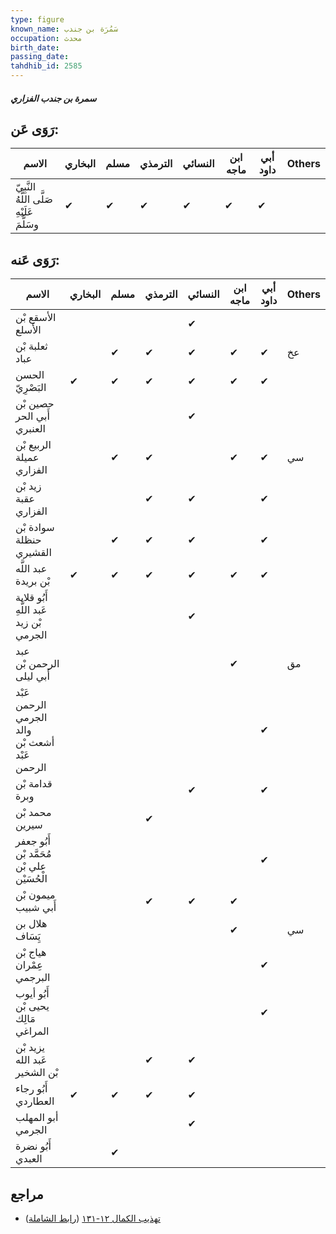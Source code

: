 ```yaml
---
type: figure
known_name: سَمُرَة بن جندب
occupation: محدث
birth_date:
passing_date:
tahdhib_id: 2585
---
```

##### سمرة بن جندب الفزاري

## رَوَى عَن:
| الاسم                                      | البخاري | مسلم | الترمذي | النسائي | ابن ماجه | أبي داود | Others |
| ------------------------------------------ | ------- | ---- | ------- | ------- | -------- | -------- | ------ |
| النَّبِيّ صَلَّى اللَّهُ عَلَيْهِ وسَلَّمَ | ✔       | ✔    | ✔       | ✔       | ✔        | ✔        |        |
## رَوَى عَنه:
| الاسم                                          | البخاري | مسلم | الترمذي | النسائي | ابن ماجه | أبي داود | Others |
| ---------------------------------------------- | ------- | ---- | ------- | ------- | -------- | -------- | ------ |
| الأسقع بْن الأَسلع                             |         |      |         | ✔       |          |          |        |
| ثعلبة بْن عباد                                 |         | ✔    | ✔       | ✔       | ✔        | ✔        | عخ     |
| الحسن البَصْرِيّ                               | ✔       | ✔    | ✔       | ✔       | ✔        | ✔        |        |
| حصين بْن أَبي الحر العنبري                     |         |      |         | ✔       |          |          |        |
| الربيع بْن عميلة الفزاري                       |         | ✔    | ✔       |         | ✔        | ✔        | سي     |
| زيد بْن عقبة الفزاري                           |         |      | ✔       | ✔       |          | ✔        |        |
| سوادة بْن حنظلة القشيري                        |         | ✔    | ✔       | ✔       |          | ✔        |        |
| عبد اللَّه بْن بريدة                           | ✔       | ✔    | ✔       | ✔       | ✔        | ✔        |        |
| أَبُو قلابة عَبد اللَّهِ بْن زيد الجرمي        |         |      |         | ✔       |          |          |        |
| عبد الرحمن بْن أَبي ليلى                       |         |      |         |         | ✔        |          | مق     |
| عَبْد الرحمن الجرمي والد أشعث بْن عَبْد الرحمن |         |      |         |         |          | ✔        |        |
| قدامة بْن وبرة                                 |         |      |         | ✔       |          | ✔        |        |
| محمد بْن سيرين                                 |         |      | ✔       |         |          |          |        |
| أَبُو جعفر مُحَمَّد بْن علي بْن الْحُسَيْن     |         |      |         |         |          | ✔        |        |
| ميمون بْن أَبي شبيب                            |         |      | ✔       | ✔       | ✔        |          |        |
| هلال بن يَِسَاف                                |         |      |         |         | ✔        |          | سي     |
| هياج بْن عِمْران البرجمي                       |         |      |         |         |          | ✔        |        |
| أَبُو أيوب يحيى بْن مَالِك المراغي             |         |      |         |         |          | ✔        |        |
| يزيد بْن عَبد الله بْن الشخير                  |         |      | ✔       | ✔       |          |          |        |
| أَبُو رجاء العطاردي                            | ✔       | ✔    | ✔       | ✔       |          |          |        |
| أبو المهلب الجرمي                              |         |      |         | ✔       |          |          |        |
| أَبُو نضرة العبدي                              |         | ✔    |         |         |          |          |        |
## مراجع
- [تهذيب الكمال ١٢-١٣١](obsidian://open?vault=Tahdhib-al-Kamal&file=Figures/٢٥٨٥-سمرة%20بن%20جندب%20الفزاري) ([رابط الشاملة](https://shamela.ws/book/3722/5904))